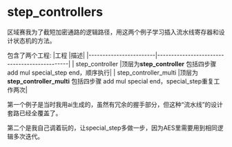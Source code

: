 # step_controllers
区域赛我为了截短加密通路的逻辑路径，用这两个例子学习插入流水线寄存器和设计状态机的方法。

包含了两个工程:
|工程                    |描述|
|------------------------|----------------------------------------------|
|  step_controller       |顶层为**step_controller** 包括四步骤 add mul special_step end，顺序执行|
|  step_controller_multi |顶层为**step_controller_multi** 包括四步骤 add mul special end，special_step重复工作两次|

第一个例子是当时我用ai生成的，虽然有冗余的握手部分，但这种“流水线”的设计套路已经全覆盖了。

第二个是我自己调着玩的，让special_step多做一步，因为AES里需要用到相同逻辑多次迭代。
